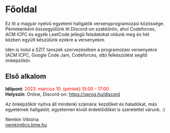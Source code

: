 # Főoldal

Ez itt a magyar nyelvű egyetemi hallgatók versenyprogramozási közössége. Péntekenként összegyűlünk itt Discord-on szakkörön, ahol Codeforces, ACM ICPC és egyéb LeetCode jellegű feladatokat oldunk meg és hét közben együtt készülünk ezekre a versenyekre.

Idén is indul a SZIT tanszék szervezésében a programozási versenyekre (ACM ICPC, Google Code Jam, Codeforces, stb) felkészülést segítő önképzőkör.

## Első alkalom

**Időpont**: <span style="color:red">2023. március 10. (péntek) 15:00 - 17:00</span>  
**Helyszín**: Online, Discord-on: https://vprog.hu/discord

Az önképzőkör nyitva áll mindenki számára: kezdőket és haladókat, más egyetemek hallgatóit, egyetemen kívüli érdeklődőket is szeretettel várunk. :)

Nemkin Viktória  
nemkin@cs.bme.hu
